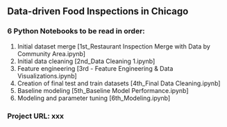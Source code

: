 ## Data-driven Food Inspections in Chicago

### 6 Python Notebooks to be read in order:

1. Initial dataset merge [1st_Restaurant Inspection Merge with Data by Community Area.ipynb]
2. Initial data cleaning [2nd_Data Cleaning 1.ipynb]
3. Feature engineering [3rd - Feature Engineering & Data Visualizations.ipynb]
4. Creation of final test and train datasets [4th_Final Data Cleaning.ipynb]
5. Baseline modeling [5th_Baseline Model Performance.ipynb]
6. Modeling and parameter tuning [6th_Modeling.ipynb]

### Project URL: xxx

